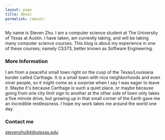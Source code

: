 ```yaml
---
layout: page
title: About
permalink: /about/
---
```


My name is Steven Zhu. I am a computer science student at The University of Texas at Austin. I have taken, am currently taking, and will be taking many computer science courses. This blog is about my experience in one of these courses; namely CS373, better known as Software Engineering.

### More Information

I am from a peaceful small town right on the cusp of the Texas/Louisiana border called Carthage. It is a small town with nice neighborhoods and even nicer people, so it might come as a surprise when I say I was eager to leave it. Maybe it's because Carthage is such a quiet place, or maybe because going from one city limit sign to another at the other side of town only takes a five minute drive, but growing up in that small corner of the Earth gave me an incredible restlessness. I hope my work takes me around the world one day.

### Contact me

[stevenzhu94@utexas.edu](mailto:stevenzhu94@utexas.edu)
